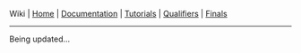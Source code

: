 Wiki | [Home](../../README.md) | [Documentation](../documentation/documentation.md) | [Tutorials](../tutorials/tutorials.md) | [Qualifiers](../qualifiers/qualifier.md) | [Finals](../finals/finals.md)

-------------------------------------------------

Being updated...
<!-- 
# Wiki | Documentation | Agility Challenges

- [Wiki | Documentation | Agility Challenges](#wiki--documentation--agility-challenges)
  - [Faulty products](#faulty-products)
  - [Insufficiently many products](#insufficiently-many-products)
  - [Flipped products](#flipped-products)
  - [In-process order update](#in-process-order-update)
  - [Sensor blackout](#sensor-blackout)
  - [Dropped products](#dropped-products)
  - [In-process order interruption](#in-process-order-interruption)

## Faulty products

  * Faulty products should not be used to fulfill the orders.
  * Sample trial:
    * [<b>sample_faulty_products.yaml</b>](https://github.com/usnistgov/ARIAC/blob/master/nist_gear/config/sample_faulty_products.yaml)
  * See the tutorial on [interacting with GEAR](../tutorials/gear_interface.md#Faulty-Products) for details on working with faulty products.

## Insufficiently many products
 * Not enough non-faulty products are in the environment to fulfill all requested orders.
 * Teams must send the AGV with an incomplete kit.
 * Sample trial:
   * [<b>sample_not_enough_products.yaml</b>](https://github.com/usnistgov/ARIAC/blob/master/nist_gear/config/sample_not_enough_products.yaml)


## Flipped products
* An order contains products that must be flipped.
* Only the `pulley_part` will ever be requested to be flipped.
* Sample trial:
  * [<b>sample_flipped_products.yaml</b>](https://github.com/usnistgov/ARIAC/blob/master/nist_gear/config/sample_flipped_products.yaml)
* See documentation on [frame specifications](frame_specifications.md#flipped-products) for details on flipping products.

## In-process order update

* An update to a previously assigned order is sent, identifiable with the order ID such as "order_0_update_0".
* Shipments will be evaluated against the updated order.
* Teams should respond by filling the updated order as usual (submitting shipments named "order_0_shipment_0" still), instead of the original order.
* Sample trial:
  * [<b>sample_order_update.yaml</b>](https://github.com/usnistgov/ARIAC/blob/master/nist_gear/config/sample_order_update.yaml)

## Sensor blackout

* Communication with the sensors will be lost temporarily, referred to as a "sensor blackout".
* Teams should continue to fill the order as usual during this time.
* At the start of the trial the sensors will be publishing data normally, and at a particular instance *all* sensors will *stop* publishing for a fixed period of time.
* This applies to team-specified sensors and sensors that are present by default in the environment such as the quality control sensors.
* The communication will be lost for a duration in the range of 10 to 100 simulation seconds.
* Note that re-connecting to some sensors during development will cause them to resume publishing data, but this functionality is blocked in the automated evaluation setup.
* Sample trial:
  * [<b>sample_sensor_blackout.yaml</b>](https://github.com/usnistgov/ARIAC/blob/master/nist_gear/config/sample_sensor_blackout.yaml)


## Dropped products

* The gripper becomes faulty at various instances, e.g. when a product is retrieved from the storage bins, or when a product is being placed into a kit tray.
* Recovery could include retrieving the dropped product or fetching a new product.
* Sample trial:
  * [<b>sample_dropped_product.yaml</b>](https://github.com/usnistgov/ARIAC/blob/master/nist_gear/config/sample_dropped_product.yaml)

## In-process order interruption

* A second order is announced part-way into the completion of the first order.
* Kits from both orders can be submitted after this time, but the second order is higher priority and for maximum points it should be completed as fast as possible.
* Sample trial:
  * [<b>sample_interruption.yaml</b>](https://github.com/usnistgov/ARIAC/blob/master/nist_gear/config/sample_interruption.yaml)

-------------------------------------------------
- Wiki | [Home](../../README.md) | [Documentation](../documentation/documentation.md) | [Tutorials](../tutorials/tutorials.md) | [Qualifiers](../qualifiers/qualifier.md) | [Finals](../finals/finals.md)

------------------------------------------------- -->
